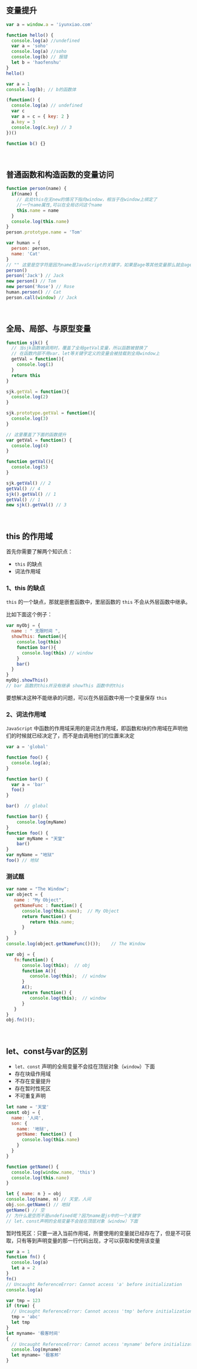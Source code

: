 ## 变量提升
```js
var a = window.a = 'iyunxiao.com'

function hello() {
  console.log(a) //undefined
  var a = 'soho'
  console.log(a) //soho
  console.log(b) // 报错
  let b = 'haofenshu'
}
hello()
```

```js
var a = 1
console.log(b); // b的函数体

(function() {
  console.log(a) // undefined
  var c
  var a = c = { key: 2 }
  a.key = 3
  console.log(c.key) // 3
})()

function b() {}
```
<br/> 


## 普通函数和构造函数的变量访问
```js
function person(name) {
  if(name) {
    // 此处this在无new的情况下指向window，相当于在window上绑定了
    //一个name属性,可以在全局访问这个name
    this.name = name
  }
  console.log(this.name)
}
person.prototype.name = 'Tom'

var human = {
  person: person,
  name: 'Cat'
}
// "" 这里是空字符是因为name是JavaScript的关键字，如果是age等其他变量那么就会age is not defined
person() 
person('Jack') // Jack
new person() // Tom
new person('Rose') // Rose
human.person() // Cat
person.call(window) // Jack
```
<br/> 


## 全局、局部、与原型变量
```js
function sjk() {
  // 当sjk函数被调用时，覆盖了全局getVal变量，所以函数被替换了
  // 在函数内部不用var、let等关键字定义的变量会被挂载到全局window上
  getVal = function(){
    console.log(1)
  }
  return this
}

sjk.getVal = function(){
  console.log(2)
}

sjk.prototype.getVal = function(){
  console.log(3)
}

// 这里覆盖了下面的函数提升
var getVal = function() {
  console.log(4)
}

function getVal(){
  console.log(5)
}

sjk.getVal() // 2
getVal() // 4
sjk().getVal() // 1
getVal() // 1
new sjk().getVal() // 3
```
<br/> 


## this 的作用域
首先你需要了解两个知识点：
* `this` 的缺点
* 词法作用域

### 1、this 的缺点
`this` 的一个缺点，那就是嵌套函数中，里层函数的 `this` 不会从外层函数中继承。

比如下面这个例子：
```js
var myObj = {
  name : " 无限时间 ", 
  showThis: function(){
    console.log(this)
    function bar(){
      console.log(this) // window
    }
    bar()
  }
}
myObj.showThis()
// bar 函数的this并没有继承 showThis 函数中的this
```
要想解决这种不能继承的问题，可以在外层函数中用一个变量保存 `this` 

### 2、词法作用域
`JavaScript` 中函数的作用域采用的是词法作用域，即函数和块的作用域在声明他们的时候就已经决定了，而不是由调用他们的位置来决定
```js
var a = 'global'

function foo() {
  console.log(a);
}

function bar() {
  var a = 'bar'
  foo()
}

bar()  // global
```

```js
function bar() {
    console.log(myName)
}
function foo() {
    var myName = "天堂"
    bar()
}
var myName = "地狱"
foo() // 地狱
```


### 测试题
```js
var name = "The Window"; 
var object = {     
   name : "My Object", 
   getNameFunc : function() {
      console.log(this.name);  // My Object      
      return function() {             
         return this.name;        
      }  
   } 
}
console.log(object.getNameFunc()()); 	// The Window
```

```js
var obj = {
   fn:function() {
      console.log(this);  // obj
      function A(){
         console.log(this);  // window
      }
      A();
      return function() {
         console.log(this);  // window
      }     
   }
}
obj.fn()();
```
<br/> 


## let、const与var的区别
* `let、const` 声明的全局变量不会挂在顶层对象（`window`）下面
* 存在块级作用域
* 不存在变量提升
* 存在暂时性死区
* 不可重复声明
```js
let name = '天堂'
const obj = {
  name: '人间',
  son: {
    name: '地狱',
    getName: function() {
      console.log(this.name)
    }
  }
}

function getName() {
  console.log(window.name, 'this')
  console.log(this.name)
}

let { name: n } = obj
console.log(name, n) // 天堂，人间
obj.son.getName() // 地狱
getName() // 空
// 为什么是空而不是undefined呢？因为name是js中的一个关键字
// let、const声明的全局变量不会挂在顶层对象（window）下面
```

暂时性死区：只要一进入当前作用域，所要使用的变量就已经存在了，但是不可获取，只有等到声明变量的那一行代码出现，才可以获取和使用该变量
```js
var a = 1
function fn() {
  console.log(a)
  let a = 2
}
fn()
// Uncaught ReferenceError: Cannot access 'a' before initialization
console.log(a) 
```

```js
var tmp = 123
if (true) {
  // Uncaught ReferenceError: Cannot access 'tmp' before initialization
  tmp = 'abc' 
  let tmp
}
let myname= '极客时间'
{
  // Uncaught ReferenceError: Cannot access 'myname' before initialization
  console.log(myname) 
  let myname= '极客邦'
}
```